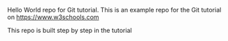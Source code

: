 Hello World repo for Git tutorial. This is an example repo for the Git tutorial on https://www.w3schools.com

This repo is built step by step in the tutorial
